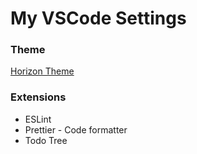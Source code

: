 # My VSCode Settings

### Theme

[Horizon Theme](https://horizontheme.netlify.com/)

### Extensions

- ESLint
- Prettier - Code formatter
- Todo Tree

